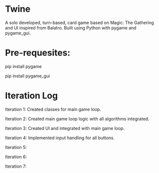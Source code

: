 # Twine
A solo developed, turn-based, card game based on Magic: The Gathering and UI inspired from Balatro. Built using Python with pygame and pygame_gui.

# Pre-requesites:
pip install pygame

pip install pygame_gui

# Iteration Log
Iteration 1:
Created classes for main game loop.

Iteration 2:
Created main game loop logic with all algorithms integrated.

Iteration 3:
Created UI and integrated with main game loop.

Iteration 4:
Implemented input handling for all buttons.

Iteration 5:

Iteration 6:

Iteration 7:
